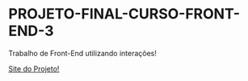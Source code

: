 # PROJETO-FINAL-CURSO-FRONT-END-3
 Trabalho de Front-End utilizando interações!

<a href="https://joaovscaetano.github.io/Projeto-de-Front-End-03/index.html">Site do Projeto!</a>
